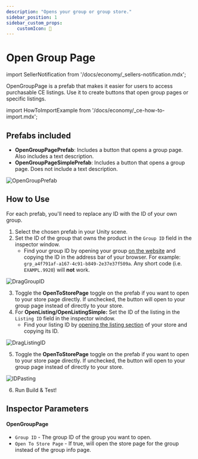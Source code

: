 ```yaml
---
description: "Opens your group or group store."
sidebar_position: 1
sidebar_custom_props:
    customIcon: 🔗
---
```


# Open Group Page

import SellerNotification from '/docs/economy/_sellers-notification.mdx';

<SellerNotification/>

OpenGroupPage is a prefab that makes it easier for users to access purchasable CE listings. Use it to create buttons that open group pages or specific listings.

import HowToImportExample from '/docs/economy/_ce-how-to-import.mdx';

<HowToImportExample/>

## Prefabs included
* **OpenGroupPagePrefab**: Includes a button that opens a group page. Also includes a text description.
* **OpenGroupPageSimplePrefab**: Includes a button that opens a group page. Does not include a text description.

![OpenGroupPrefab](/img/economy/examples/Comparison-OpenGroupPage.png "Compares group prefabs.")

## How to Use

For each prefab, you'll need to replace any ID with the ID of your own group.

1. Select the chosen prefab in your Unity scene.
2. Set the ID of the group that owns the product in the `Group ID` field in the inspector window.
    -   Find your group ID by opening your group [on the website](https://vrchat.com/home/groups) and copying the ID in the address bar of your browser. For example: `grp_a4f791af-a167-4c91-b849-2e37e37f509a`. Any short code (i.e. `EXAMPL.9920`) will **not** work.

![DragGroupID](/img/economy/examples/Group-Id-Copying.png "Where to put the group ID.")

3. Toggle the **OpenToStorePage** toggle on the prefab if you want to open to your store page directly. If unchecked, the button will open to your group page instead of directly to your store.
4. For **OpenListing/OpenListingSimple:** Set the ID of the listing in the `Listing ID` field in the inspector window.
    - Find your listing ID by [opening the listing section](https://vrchat.com/b/monetization/home/marketplace/storefront/listings) of your store and copying its ID. 

![DragListingID](/img/economy/examples/Listing-Id-Copying.png "Where to put the listing ID.")

5. Toggle the **OpenToStorePage** toggle on the prefab if you want to open to your store page directly. If unchecked, the button will open to your group page instead of directly to your store.

![IDPasting](/img/economy/examples/Group-versus-Store-links.png "Instructions on finding and pasting IDs.")

6. Run Build & Test!

## Inspector Parameters

#### OpenGroupPage 
* `Group ID` - The group ID of the group you want to open.
* `Open To Store Page` - If true, will open the store page for the group instead of the group info page.
